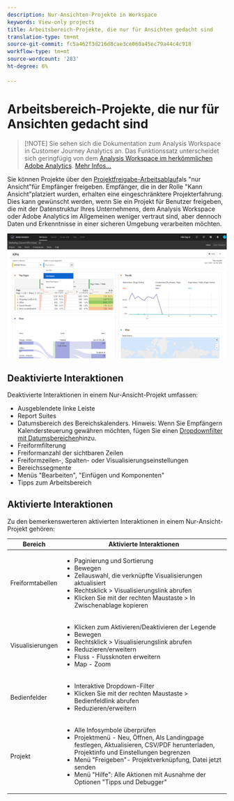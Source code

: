 ```yaml
---
description: Nur-Ansichten-Projekte in Workspace
keywords: View-only projects
title: Arbeitsbereich-Projekte, die nur für Ansichten gedacht sind
translation-type: tm+mt
source-git-commit: fc5a462f3d216d8cae3ce060a45ec79a44c4c918
workflow-type: tm+mt
source-wordcount: '283'
ht-degree: 6%

---
```



# Arbeitsbereich-Projekte, die nur für Ansichten gedacht sind

>[!NOTE] Sie sehen sich die Dokumentation zum Analysis Workspace in Customer Journey Analytics an. Das Funktionssatz unterscheidet sich geringfügig von dem [Analysis Workspace im herkömmlichen Adobe Analytics](https://docs.adobe.com/content/help/de-DE/analytics/analyze/analysis-workspace/home.html). [Mehr Infos...](/help/getting-started/cja-aa.md)

Sie können Projekte über den [Projektfreigabe-Arbeitsablauf](/help/analysis-workspace/curate-share/share-projects.md)als &quot;nur Ansicht&quot;für Empfänger freigeben. Empfänger, die in der Rolle &quot;Kann Ansicht&quot;platziert wurden, erhalten eine eingeschränktere Projekterfahrung. Dies kann gewünscht werden, wenn Sie ein Projekt für Benutzer freigeben, die mit der Datenstruktur Ihres Unternehmens, dem Analysis Workspace oder Adobe Analytics im Allgemeinen weniger vertraut sind, aber dennoch Daten und Erkenntnisse in einer sicheren Umgebung verarbeiten möchten.

![](assets/view-only-project.png)

## Deaktivierte Interaktionen

Deaktivierte Interaktionen in einem Nur-Ansicht-Projekt umfassen:

* Ausgeblendete linke Leiste
* Report Suites
* Datumsbereich des Bereichskalenders. Hinweis: Wenn Sie Empfängern Kalendersteuerung gewähren möchten, fügen Sie einen [Dropdownfilter mit Datumsbereichen](https://docs.adobe.com/content/help/en/analytics-learn/tutorials/analysis-workspace/using-panels/using-drop-down-filters.html)hinzu.
* Freiformfilterung
* Freiformanzahl der sichtbaren Zeilen
* Freiformzeilen-, Spalten- oder Visualisierungseinstellungen
* Bereichssegmente
* Menüs &quot;Bearbeiten&quot;, &quot;Einfügen und Komponenten&quot;
* Tipps zum Arbeitsbereich

## Aktivierte Interaktionen

Zu den bemerkenswerteren aktivierten Interaktionen in einem Nur-Ansicht-Projekt gehören:

| Bereich | Aktivierte Interaktionen |
|---|---|
| Freiformtabellen | <ul><li>Paginierung und Sortierung</li><li>Bewegen</li><li>Zellauswahl, die verknüpfte Visualisierungen aktualisiert</li><li>Rechtsklick > Visualisierungslink abrufen</li><li>Klicken Sie mit der rechten Maustaste > In Zwischenablage kopieren</li></ul> |
| Visualisierungen | <ul><li>Klicken zum Aktivieren/Deaktivieren der Legende</li><li>Bewegen</li><li>Rechtsklick > Visualisierungslink abrufen</li><li>Reduzieren/erweitern</li><li>Fluss - Flussknoten erweitern</li><li>Map - Zoom</li></ul> |
| Bedienfelder | <ul><li>Interaktive Dropdown-Filter</li><li>Klicken Sie mit der rechten Maustaste > Bedienfeldlink abrufen</li><li>Reduzieren/erweitern</li></ul> |
| Projekt | <ul><li>Alle Infosymbole überprüfen</li><li>Projektmenü - Neu, Öffnen, Als Landingpage festlegen, Aktualisieren, CSV/PDF herunterladen, Projektinfo und Einstellungen begrenzen</li><li>Menü &quot;Freigeben&quot;- Projektverknüpfung, Datei jetzt senden</li><li>Menü &quot;Hilfe&quot;: Alle Aktionen mit Ausnahme der Optionen &quot;Tipps und Debugger&quot;</li></ul> |
